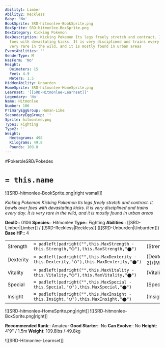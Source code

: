 ```yaml
---
Ability1: Limber
Ability2: Reckless
Baby: 'No'
BookSprite: SRD-hitmonlee-BookSprite.png
BoxSprite: SRD-hitmonlee-BoxSprite.png
DexCategory: Kicking Pokemon
DexDescription: Kicking Pokemon Its legs freely stretch and contract. It bowls over
  foes with devastating kicks. It is very disciplined and trains every day. It is
  very rare in the wild, and it is mostly found in urban areas
EventAbilities: ''
GenderType: M
HasForm: 'No'
Height:
  Deimeters: 15
  Feet: 4.9
  Meters: 1.5
HiddenAbility: Unburden
HomeSprite: SRD-hitmonlee-HomeSprite.png
Learnset: '[[SRD-Hitmonlee-Learnset]]'
Legendary: 'No'
Name: Hitmonlee
Number: 106
PrimaryEggGroup: Human-Like
SecondaryEggGroup: ''
Sprite: hitmonlee.png
Type1: Fighting
Type2: ''
Weight:
  Hectograms: 498
  Kilograms: 49.8
  Pounds: 109.8
---
```


#PokeroleSRD/Pokedex

# `= this.name`

![[SRD-hitmonlee-BookSprite.png|right wsmall]]

*Kicking Pokemon*
*Kicking Pokemon Its legs freely stretch and contract. It bowls over foes with devastating kicks. It is very disciplined and trains every day. It is very rare in the wild, and it is mostly found in urban areas*

**DexID**:: 0106
**Species**:: Hitmonlee
**Type**:: Fighting
**Abilities**:: [[SRD-Limber|Limber]] / [[SRD-Reckless|Reckless]] ([[SRD-Unburden|Unburden]])
**Base HP**:: 4

|           |                                                                                        |                                          |
| --------- | -------------------------------------------------------------------------------------- | ---------------------------------------- |
| Strength  | `= padleft(padright("",this.MaxStrength - this.Strength,"⭘"),this.MaxStrength,"⬤")`    | (Strength::3)/(MaxStrength::7)   |
| Dexterity | `= padleft(padright("",this.MaxDexterity - this.Dexterity,"⭘"),this.MaxDexterity,"⬤")` | (Dexterity:: 2)/(MaxDexterity::5) |
| Vitality  | `= padleft(padright("",this.MaxVitality - this.Vitality,"⭘"),this.MaxVitality,"⬤")`    | (Vitality::2)/(MaxVitality::4)   |
| Special   | `= padleft(padright("",this.MaxSpecial - this.Special,"⭘"),this.MaxSpecial,"⬤")`       | (Special::1)/(MaxSpecial::3)     |
| Insight   | `= padleft(padright("",this.MaxInsight - this.Insight,"⭘"),this.MaxInsight,"⬤")`       | (Insight::3)/(MaxInsight::6)     |

![[SRD-hitmonlee-HomeSprite.png|right]]
![[SRD-hitmonlee-BoxSprite.png|right]]

**Recommended Rank**:: Amateur
**Good Starter**:: No
**Can Evolve**:: No
**Height**: 4'9" / 1.5m
**Weight**: 109.8lbs / 49.8kg

![[SRD-Hitmonlee-Learnset]]